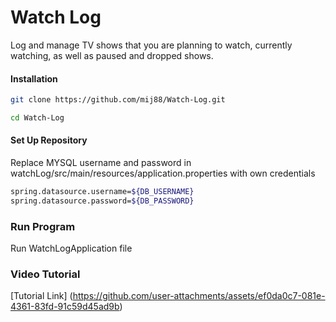 # Watch Log

Log and manage TV shows that you are planning to watch, currently watching, as well as paused and dropped shows.

#### Installation

```bash
git clone https://github.com/mij88/Watch-Log.git

cd Watch-Log

```


#### Set Up Repository

Replace MYSQL username and password in watchLog/src/main/resources/application.properties with own credentials
```bash
spring.datasource.username=${DB_USERNAME}
spring.datasource.password=${DB_PASSWORD}
```

### Run Program

Run WatchLogApplication file


### Video Tutorial

[Tutorial Link] (https://github.com/user-attachments/assets/ef0da0c7-081e-4361-83fd-91c59d45ad9b)



